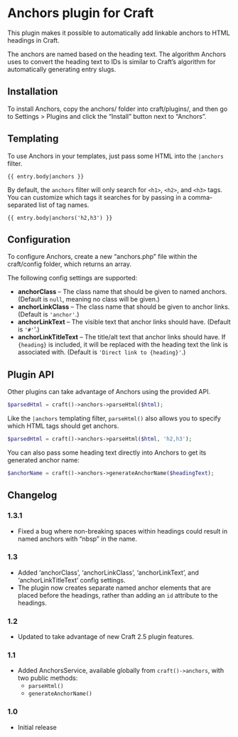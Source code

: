 # Anchors plugin for Craft

This plugin makes it possible to automatically add linkable anchors to HTML headings in Craft.

The anchors are named based on the heading text. The algorithm Anchors uses to convert the heading text to IDs is similar to Craft’s algorithm for automatically generating entry slugs.

## Installation

To install Anchors, copy the anchors/ folder into craft/plugins/, and then go to Settings > Plugins and click the “Install” button next to “Anchors”.

## Templating

To use Anchors in your templates, just pass some HTML into the `|anchors` filter.

```jinja
{{ entry.body|anchors }}
```

By default, the `anchors` filter will only search for `<h1>`, `<h2>`, and `<h3>` tags. You can customize which tags it searches for by passing in a comma-separated list of tag names.

```jinja
{{ entry.body|anchors('h2,h3') }}
```

## Configuration

To configure Anchors, create a new “anchors.php” file within the craft/config folder, which returns an array.

The following config settings are supported:

- **anchorClass** – The class name that should be given to named anchors. (Default is `null`, meaning no class will be given.)
- **anchorLinkClass** – The class name that should be given to anchor links. (Default is `'anchor'`.)
- **anchorLinkText** – The visible text that anchor links should have. (Default is `'#'`'.)
- **anchorLinkTitleText** – The title/alt text that anchor links should have. If `{heading}` is included, it will be replaced with the heading text the link is associated with. (Default is `'Direct link to {heading}'`.)

## Plugin API

Other plugins can take advantage of Anchors using the provided API.

```php
$parsedHtml = craft()->anchors->parseHtml($html);
```

Like the `|anchors` templating filter, `parseHtml()` also allows you to specify which HTML tags should get anchors.

```php
$parsedHtml = craft()->anchors->parseHtml($html, 'h2,h3');
```

You can also pass some heading text directly into Anchors to get its generated anchor name:

```php
$anchorName = craft()->anchors->generateAnchorName($headingText);
```

## Changelog

### 1.3.1

* Fixed a bug where non-breaking spaces within headings could result in named anchors with “nbsp” in the name.

### 1.3

* Added ‘anchorClass’, ‘anchorLinkClass’, ‘anchorLinkText’, and ‘anchorLinkTitleText’ config settings.
* The plugin now creates separate named anchor elements that are placed before the headings, rather than adding an `id` attribute to the headings.

### 1.2

* Updated to take advantage of new Craft 2.5 plugin features.

### 1.1

* Added AnchorsService, available globally from `craft()->anchors`, with two public methods:
  * `parseHtml()`
  * `generateAnchorName()`

### 1.0

* Initial release
